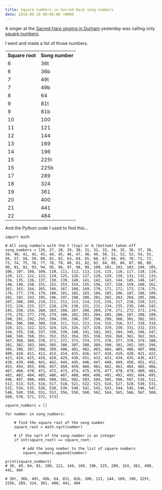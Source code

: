 ```yaml
---
title: Square numbers in Sacred Harp song numbers
date: 2018-06-10 00:00:00 +0000
---
```

A singer at the [Sacred Harp singing in Durham](https://durhamsacredharp.co.uk/) yesterday was calling only [square numbers](https://en.wikipedia.org/wiki/Square_number).

I went and made a list of those numbers.

<table>
<tr>
<th>Square root   </th>
<th>Song number</th>
</tr>
<tr>
<td>6</td>
<td>36t</td>
</tr>
<tr>
<td>6</td>
<td>36b</td>
</tr>
<tr>
<td>7</td>
<td>49t</td>
</tr>
<tr>
<td>7</td>
<td>49b</td>
</tr>
<tr>
<td>8</td>
<td>64</td>
</tr>
<tr>
<td>9</td>
<td>81t</td>
</tr>
<tr>
<td>9</td>
<td>81b</td>
</tr>
<tr>
<td>10</td>
<td>100</td>
</tr>
<tr>
<td>11</td>
<td>121<br></td>
</tr>
<tr>
<td>12</td>
<td>144</td>
</tr>
<tr>
<td>13</td>
<td>169</td>
</tr>
<tr>
<td>14</td>
<td>196</td>
</tr>
<tr>
<td>15</td>
<td>225t</td>
</tr>
<tr>
<td>15</td>
<td>225b</td>
</tr>
<tr>
<td>17</td>
<td>289</td>
</tr>
<tr>
<td>18</td>
<td>324</td>
</tr>
<tr>
<td>19</td>
<td>361</td>
</tr>
<tr>
<td>20</td>
<td>400</td>
</tr>
<tr>
<td>21</td>
<td>441</td>
</tr>
<tr>
<td>22</td>
<td>484</td>
</tr>
</table>

And the Python code I used to find this…

    import math
    
    # All song numbers with the t (top) or b (bottom) taken off
    song_numbers = [26, 27, 28, 29, 30, 31, 32, 33, 34, 35, 36, 37, 38, 39, 40, 41, 42, 43, 44, 45, 46, 47, 48, 49, 50, 51, 52, 53, 54, 55, 56, 57, 58, 59, 60, 61, 62, 63, 64, 65, 66, 67, 68, 69, 70, 71, 72, 73, 74, 75, 76, 77, 78, 79, 80, 81, 82, 83, 84, 85, 86, 87, 88, 89, 90, 91, 92, 93, 94, 95, 96, 97, 98, 99, 100, 101, 102, 103, 104, 105, 106, 107, 108, 109, 110, 111, 112, 113, 114, 115, 116, 117, 118, 119, 120, 121, 122, 123, 124, 125, 126, 127, 128, 129, 130, 131, 132, 133, 134, 135, 136, 137, 138, 139, 140, 141, 142, 143, 144, 145, 146, 147, 148, 149, 150, 151, 152, 153, 154, 155, 156, 157, 158, 159, 160, 161, 162, 163, 164, 165, 166, 167, 168, 169, 170, 171, 172, 173, 174, 175, 176, 177, 178, 179, 180, 181, 182, 183, 184, 185, 186, 187, 188, 189, 191, 192, 193, 195, 196, 197, 198, 200, 201, 202, 203, 204, 205, 206, 207, 208, 209, 210, 211, 212, 213, 214, 215, 216, 217, 218, 220, 222, 223, 224, 225, 227, 228, 229, 230, 231, 232, 234, 235, 236, 240, 242, 245, 250, 254, 260, 263, 266, 267, 268, 269, 270, 271, 272, 273, 274, 275, 276, 277, 278, 279, 280, 282, 283, 284, 285, 286, 287, 288, 289, 290, 291, 292, 293, 294, 295, 296, 297, 298, 299, 300, 301, 302, 303, 304, 306, 308, 309, 310, 311, 312, 313, 314, 315, 316, 317, 318, 319, 320, 321, 322, 323, 324, 325, 326, 327, 328, 329, 330, 331, 332, 333, 334, 335, 336, 337, 338, 339, 340, 341, 342, 343, 344, 345, 346, 347, 348, 349, 350, 351, 352, 353, 354, 355, 358, 359, 360, 361, 362, 365, 367, 368, 369, 370, 371, 372, 373, 374, 375, 376, 377, 378, 379, 380, 381, 382, 383, 384, 385, 386, 387, 388, 389, 390, 391, 392, 393, 394, 395, 396, 397, 398, 399, 400, 401, 402, 403, 404, 405, 406, 407, 408, 409, 410, 411, 412, 413, 414, 415, 416, 417, 418, 419, 420, 421, 422, 423, 424, 425, 426, 428, 429, 430, 431, 432, 433, 434, 435, 436, 437, 438, 439, 440, 441, 442, 444, 445, 446, 447, 448, 449, 450, 451, 452, 453, 454, 455, 456, 457, 458, 459, 460, 461, 462, 463, 464, 465, 466, 467, 468, 470, 471, 472, 473, 474, 475, 476, 477, 478, 479, 480, 481, 482, 483, 484, 485, 486, 487, 488, 489, 490, 491, 492, 493, 494, 495, 496, 497, 498, 499, 500, 501, 502, 503, 504, 505, 506, 507, 510, 511, 512, 513, 515, 516, 517, 518, 521, 522, 523, 524, 527, 528, 530, 531, 532, 534, 535, 536, 538, 539, 540, 541, 542, 543, 544, 545, 546, 547, 548, 549, 550, 551, 553, 556, 558, 560, 562, 564, 565, 566, 567, 568, 569, 570, 571, 572, 573]
    
    square_numbers = []
    
    for number in song_numbers:
    
        # find the square root of the song number
        square_root = math.sqrt(number)
    
        # if the sqrt of the song number is an integer
        if int(square_root) == square_root:
    
            # add the song number to the list of square numbers
            square_numbers.append(number)
    
    print(square_numbers)
    # 36, 49, 64, 81, 100, 121, 144, 169, 196, 225, 289, 324, 361, 400, 441, 484
    
    # 36t, 36b, 49t, 49b, 64, 81t, 81b, 100, 121, 144, 169, 196, 225t, 225b, 289, 324, 361, 400, 441, 484